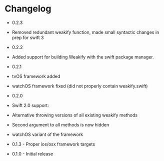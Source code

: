 # Changelog

* 0.2.3
 * Removed redundant weakify function, made small syntactic changes in prep for swift 3

* 0.2.2
 * Added support for building Weakify with the swift package manager.

* 0.2.1 
 * tvOS framework added
 * watchOS framework fixed (did not properly contain weakify.swift)

* 0.2.0
 * Swift 2.0 support:
  * Alternative throwing versions of all existing weakify methods
  * Second argument to all methods is now hidden
 * watchOS variant of the framework

* 0.1.3 - Proper ios/osx framework targets

* 0.1.0 - Initial release